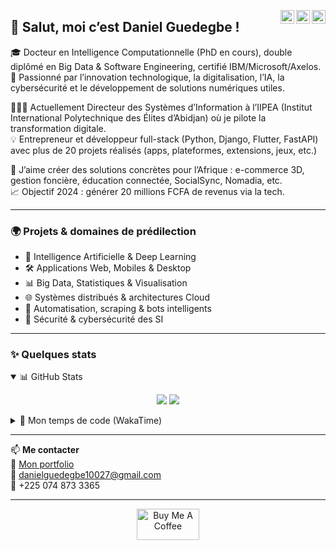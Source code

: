 <a href="https://twitter.com/" target="_blank" rel="nofollow"><img align="right" alt="Twitter" width="22px" src="https://cdn.jsdelivr.net/npm/simple-icons@v3/icons/twitter.svg" /></a>
<a href="https://www.linkedin.com/" target="_blank" rel="nofollow"><img align="right" alt="LinkedIn" width="22px" src="https://cdn.jsdelivr.net/npm/simple-icons@v3/icons/linkedin.svg" /></a>
<a href="https://www.instagram.com" target="_blank" rel="nofollow"><img align="right" alt="Instagram" width="22px" src="https://cdn.jsdelivr.net/npm/simple-icons@v3/icons/instagram.svg" /></a>

## 👋 Salut, moi c’est Daniel Guedegbe !

🎓 Docteur en Intelligence Computationnelle (PhD en cours), double diplômé en Big Data & Software Engineering, certifié IBM/Microsoft/Axelos.  
🧠 Passionné par l’innovation technologique, la digitalisation, l’IA, la cybersécurité et le développement de solutions numériques utiles.

👨🏾‍💻 Actuellement Directeur des Systèmes d’Information à l’IIPEA (Institut International Polytechnique des Élites d’Abidjan) où je pilote la transformation digitale.  
💡 Entrepreneur et développeur full-stack (Python, Django, Flutter, FastAPI) avec plus de 20 projets réalisés (apps, plateformes, extensions, jeux, etc.)

🔧 J’aime créer des solutions concrètes pour l’Afrique : e-commerce 3D, gestion foncière, éducation connectée, SocialSync, Nomadia, etc.  
📈 Objectif 2024 : générer 20 millions FCFA de revenus via la tech.

---

### 🌍 Projets & domaines de prédilection
- 🤖 Intelligence Artificielle & Deep Learning
- 🛠️ Applications Web, Mobiles & Desktop
- 📊 Big Data, Statistiques & Visualisation
- 🌐 Systèmes distribués & architectures Cloud
- 🧾 Automatisation, scraping & bots intelligents
- 🔐 Sécurité & cybersécurité des SI

---

### ✨ Quelques stats

<details open>
<summary>📊 GitHub Stats</summary>
<p align="center">
  <img src="https://github-readme-stats.vercel.app/api?username=daniel10027&show_icons=true&theme=tokyonight&line_height=27" />
  <img src="https://github-readme-stats.vercel.app/api/top-langs/?username=daniel10027&theme=tokyonight" />
</p>
</details>

<details>
<summary>🧠 Mon temps de code (WakaTime)</summary>

<!--START_SECTION:waka-->
*Extrait à venir*
<!--END_SECTION:waka-->

</details>

---

📫 **Me contacter**  
💼 [Mon portfolio](https://gdaniel.dev)  
📧 danielguedegbe10027@gmail.com  
📱 +225 074 873 3365  

---

<p align="center">
  <a href="https://www.buymeacoffee.com/daniel10027" target="_blank">
    <img src="https://cdn.buymeacoffee.com/buttons/v2/default-yellow.png" alt="Buy Me A Coffee" style="height: 50px; width: 100px;">
  </a>
</p>
